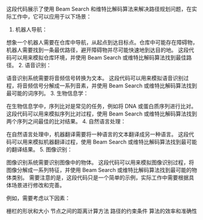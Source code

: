 这段代码展示了使用 Beam Search 和维特比解码算法来解决路径规划问题，在实际工作中，它可以应用于以下场景：

1. 机器人导航：

想象一个机器人需要在仓库中导航，从起点到达目标点。仓库中可能存在障碍物，机器人需要找到一条最优路径，避开障碍物并尽可能快速地到达目的地。
这段代码可以用来模拟仓库环境，并使用 Beam Search 或维特比解码算法找到最佳路径。
2. 语音识别：

语音识别系统需要将音频信号转换为文本。
这段代码可以用来模拟语音识别过程，将音频信号分解成一系列音素，并使用 Beam Search 或维特比解码算法找到最可能的词序列。
3. 生物信息学：

在生物信息学中，序列比对是常见的任务，例如将 DNA 或蛋白质序列进行比对。
这段代码可以用来模拟序列比对过程，使用 Beam Search 或维特比解码算法找到两个序列之间最佳的比对结果。
4. 自然语言处理：

在自然语言处理中，机器翻译需要将一种语言的文本翻译成另一种语言。
这段代码可以用来模拟机器翻译过程，使用 Beam Search 或维特比解码算法找到最可能的翻译结果。
5. 图像识别：

图像识别系统需要识别图像中的物体。
这段代码可以用来模拟图像识别过程，将图像分解成一系列特征，并使用 Beam Search 或维特比解码算法找到最可能的物体类别。
需要注意的是，这段代码只是一个简单的示例，实际工作中需要根据具体场景进行修改和完善。

例如，需要考虑以下因素：

栅栏的形状和大小
节点之间的距离计算方法
路径的约束条件
算法的效率和准确性
